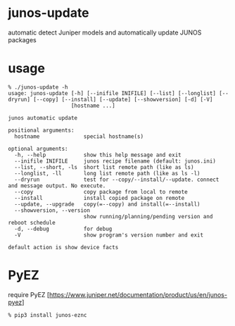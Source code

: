 # junos-update
automatic detect Juniper models and automatically update JUNOS packages

# usage
```
% ./junos-update -h
usage: junos-update [-h] [--inifile INIFILE] [--list] [--longlist] [--dryrun] [--copy] [--install] [--update] [--showversion] [-d] [-V]
                    [hostname ...]

junos automatic update

positional arguments:
  hostname              special hostname(s)

optional arguments:
  -h, --help            show this help message and exit
  --inifile INIFILE     junos recipe filename (default: junos.ini)
  --list, --short, -ls  short list remote path (like as ls)
  --longlist, -ll       long list remote path (like as ls -l)
  --dryrun              test for --copy/--install/--update. connect and message output. No execute.
  --copy                copy package from local to remote
  --install             install copied package on remote
  --update, --upgrade   copy(=--copy) and install(=--install)
  --showversion, --version
                        show running/planning/pending version and reboot schedule
  -d, --debug           for debug
  -V                    show program's version number and exit

default action is show device facts
```

#  PyEZ

require PyEZ [https://www.juniper.net/documentation/product/us/en/junos-pyez]

```
% pip3 install junos-eznc
```
